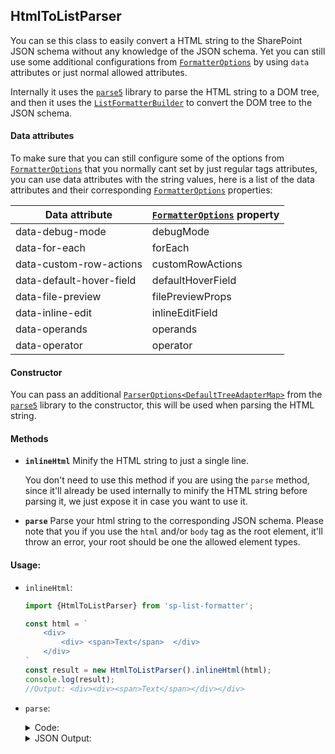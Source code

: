 ## HtmlToListParser

You can se this class to easily convert a HTML string to the SharePoint JSON schema without any knowledge of the JSON schema.
Yet you can still use some additional configurations from [`FormatterOptions`](./ConstantsAndTypes.md#formatteroptions) by using `data` attributes or just normal allowed attributes.

Internally it uses the [`parse5`](https://parse5.js.org/index.html) library to parse the HTML string to a DOM tree, and then it uses the [`ListFormatterBuilder`](docs/ListFormatterBuilder.md) to convert the DOM tree to the JSON schema.

#### Data attributes
To make sure that you can still configure some of the options from [`FormatterOptions`](./ConstantsAndTypes.md#formatteroptions) that you normally cant set by just regular tags attributes, you can use data attributes with the string values, here is a list of the data attributes and their corresponding [`FormatterOptions`](./ConstantsAndTypes.md#formatteroptions) properties:

| Data attribute | [`FormatterOptions`](./ConstantsAndTypes.md#formatteroptions) property |
|----------------|-----------------------------|
| data-debug-mode | debugMode |
| data-for-each | forEach |
| data-custom-row-actions | customRowActions |
| data-default-hover-field | defaultHoverField |
| data-file-preview | filePreviewProps |
| data-inline-edit | inlineEditField |
| data-operands | operands |
| data-operator | operator |

#### Constructor
You can pass an additional [`ParserOptions<DefaultTreeAdapterMap>`](https://parse5.js.org/interfaces/parse5.ParserOptions.html) from the [`parse5`](https://parse5.js.org/index.html) library to the constructor, this will be used when parsing the HTML string.

#### Methods

- **`inlineHtml`** Minify the HTML string to just a single line.

    You don't need to use this method if you are using the `parse` method, since it'll already be used internally to minify the HTML string before parsing it, we just expose it in case you want to use it.

- **`parse`** Parse your html string to the corresponding JSON schema. Please note that you if you use the `html` and/or `body` tag as the root element, it'll throw an error, your root should be one the allowed element types.


#### Usage:

- `inlineHtml`:
    ```typescript
    import {HtmlToListParser} from 'sp-list-formatter';

    const html = `
        <div>
            <div> <span>Text</span>  </div>
        </div>
    `
    const result = new HtmlToListParser().inlineHtml(html);
    console.log(result);
    //Output: <div><div><span>Text</span></div></div>
    ```

- `parse`:

    <details>
    <summary>Code: </summary>

    ```typescript
    import {HtmlToListParser} from 'sp-list-formatter';
    //Or read it from your file system and convert it to a string
    const html = `
        <div data-debug-mode="true" style="color: red; background-color: green;">
            <ul id="list-container">
                <li id="item-1"><a id="link" href="https://github.com">Link</a></li>
                <li id="item-2">Text</li>
            </ul>
        </div>
    `;
    //Note that you call also pass an addtional parser configuration from `parse5` for theconstructor
    const result = new HtmlToListParser().parse(html);
    console.log(result);
    ```

    As mentioned on [ListFormatterBuilder Id Explanation](./ListFormatterBuilder.md#usage), by using id's to each unique element, 
    it'll help the parsing to be a little bit faster by tracking the the information for adding `#text` nodes.

    </details>

    <details>
    <summary>JSON Output: </summary>

    ```json
    {
        "$schema": "https://developer.microsoft.com/json-schemas/sp/v2/column-formatting.schema.json",
        "debugMode": true,
        "elmType": "div",
        "style": {
            "color": "red",
            "background-color": "green"
        },
        "children": [
            {
                "elmType": "ul",
                "children": [
                    {
                        "elmType": "li",
                        "children": [
                            {
                                "elmType": "a",
                                "attributes": {
                                    "href": "https://github.com"
                                },
                                "txtContent": "Link"
                            }
                        ]
                    },
                    {
                        "elmType": "li",
                        "txtContent": "Text"
                    }
                ]
            }
        ]
    }
    ```

    </details>